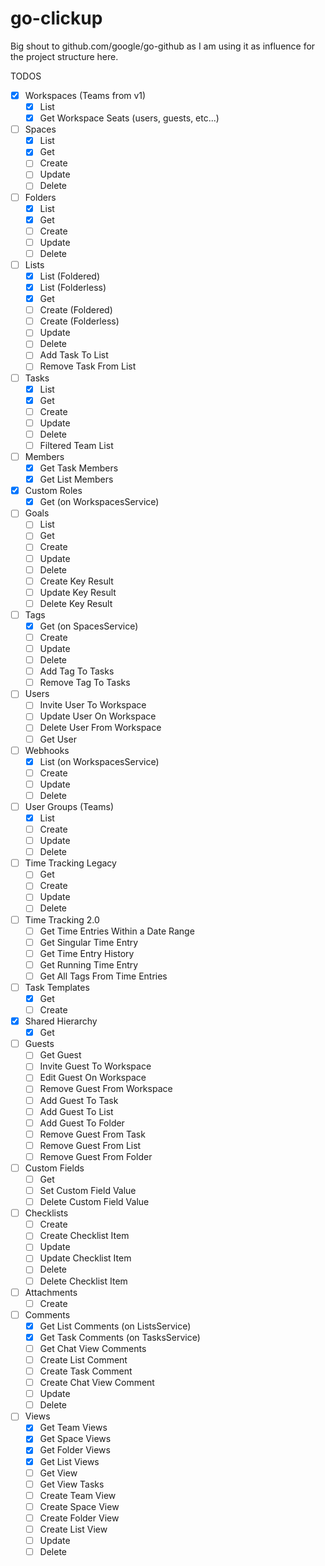 # go-clickup

Big shout to github.com/google/go-github as I am using it as influence for the project structure here.

TODOS
- [x] Workspaces (Teams from v1)
  - [x] List
  - [x] Get Workspace Seats (users, guests, etc...)
- [ ] Spaces
  - [x] List
  - [x] Get
  - [ ] Create
  - [ ] Update
  - [ ] Delete
- [ ] Folders
  - [x] List
  - [x] Get
  - [ ] Create
  - [ ] Update
  - [ ] Delete
- [ ] Lists
  - [x] List (Foldered)
  - [x] List (Folderless)
  - [x] Get
  - [ ] Create (Foldered)
  - [ ] Create (Folderless)
  - [ ] Update
  - [ ] Delete
  - [ ] Add Task To List
  - [ ] Remove Task From List
- [ ] Tasks
  - [x] List
  - [x] Get
  - [ ] Create
  - [ ] Update
  - [ ] Delete
  - [ ] Filtered Team List
- [ ] Members
  - [x] Get Task Members
  - [x] Get List Members
- [x] Custom Roles
  - [x] Get (on WorkspacesService)
- [ ] Goals
  - [ ] List
  - [ ] Get
  - [ ] Create
  - [ ] Update
  - [ ] Delete
  - [ ] Create Key Result
  - [ ] Update Key Result
  - [ ] Delete Key Result
- [ ] Tags
  - [x] Get (on SpacesService)
  - [ ] Create
  - [ ] Update
  - [ ] Delete
  - [ ] Add Tag To Tasks
  - [ ] Remove Tag To Tasks
- [ ] Users
  - [ ] Invite User To Workspace
  - [ ] Update User On Workspace
  - [ ] Delete User From Workspace
  - [ ] Get User
- [ ] Webhooks
  - [x] List (on WorkspacesService)
  - [ ] Create
  - [ ] Update
  - [ ] Delete
- [ ] User Groups (Teams)
  - [x] List
  - [ ] Create
  - [ ] Update
  - [ ] Delete
- [ ] Time Tracking Legacy
  - [ ] Get
  - [ ] Create
  - [ ] Update
  - [ ] Delete
- [ ] Time Tracking 2.0
  - [ ] Get Time Entries Within a Date Range
  - [ ] Get Singular Time Entry
  - [ ] Get Time Entry History
  - [ ] Get Running Time Entry
  - [ ] Get All Tags From Time Entries
- [ ] Task Templates
  - [x] Get
  - [ ] Create
- [x] Shared Hierarchy
  - [x] Get
- [ ] Guests
  - [ ] Get Guest
  - [ ] Invite Guest To Workspace
  - [ ] Edit Guest On Workspace
  - [ ] Remove Guest From Workspace
  - [ ] Add Guest To Task
  - [ ] Add Guest To List
  - [ ] Add Guest To Folder
  - [ ] Remove Guest From Task
  - [ ] Remove Guest From List
  - [ ] Remove Guest From Folder
- [ ] Custom Fields
  - [ ] Get
  - [ ] Set Custom Field Value
  - [ ] Delete Custom Field Value
- [ ] Checklists
  - [ ] Create
  - [ ] Create Checklist Item
  - [ ] Update
  - [ ] Update Checklist Item
  - [ ] Delete
  - [ ] Delete Checklist Item
- [ ] Attachments
  - [ ] Create
- [ ] Comments
  - [x] Get List Comments (on ListsService)
  - [x] Get Task Comments (on TasksService)
  - [ ] Get Chat View Comments
  - [ ] Create List Comment
  - [ ] Create Task Comment
  - [ ] Create Chat View Comment
  - [ ] Update
  - [ ] Delete
- [ ] Views
  - [x] Get Team Views
  - [x] Get Space Views
  - [x] Get Folder Views
  - [x] Get List Views
  - [ ] Get View
  - [ ] Get View Tasks
  - [ ] Create Team View
  - [ ] Create Space View
  - [ ] Create Folder View
  - [ ] Create List View
  - [ ] Update
  - [ ] Delete
